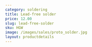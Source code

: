```yaml
---
category: soldering
title: Lead-free solder
price: 12.00
slug: lead-free-solder
sku: HGW
image: /images/sales/proto_solder.jpg
layout: productdetails
---
```


